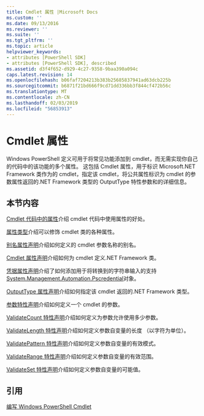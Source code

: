 ```yaml
---
title: Cmdlet 属性 |Microsoft Docs
ms.custom: ''
ms.date: 09/13/2016
ms.reviewer: ''
ms.suite: ''
ms.tgt_pltfrm: ''
ms.topic: article
helpviewer_keywords:
- attributes [PowerShell SDK]
- attributes [PowerShell SDK], described
ms.assetid: d3f4f652-d929-4c27-9358-9baa390a094c
caps.latest.revision: 14
ms.openlocfilehash: b06faf7204213b383b25685837941ad63dcb225b
ms.sourcegitcommit: b6871f21bd666f9cd71dd336bb3f844cf472b56c
ms.translationtype: MT
ms.contentlocale: zh-CN
ms.lasthandoff: 02/03/2019
ms.locfileid: "56853913"
---
```

# <a name="cmdlet-attributes"></a>Cmdlet 属性

Windows PowerShell 定义可用于将常见功能添加到 cmdlet，而无需实现你自己的代码中的该功能的多个属性。 这包括 Cmdlet 属性，用于标识 Microsoft.NET Framework 类作为的 cmdlet，指定该 cmdlet，将公共属性标识为 cmdlet 的参数属性返回的.NET Framework 类型的 OutputType 特性参数和的详细信息。

## <a name="in-this-section"></a>本节内容

[Cmdlet 代码中的属性](./attributes-in-cmdlet-code.md)介绍 cmdlet 代码中使用属性的好处。

[属性类型](./attribute-types.md)介绍可以修饰 cmdlet 类的各种属性。

[别名属性声明](./alias-attribute-declaration.md)介绍如何定义的 cmdlet 参数名称的别名。

[Cmdlet 属性声明](./cmdlet-attribute-declaration.md)介绍如何为 cmdlet 定义.NET Framework 类。

[凭据属性声明](./credential-attribute-declaration.md)介绍了如何添加用于将转换到的字符串输入的支持[System.Management.Automation.Pscredential](/dotnet/api/System.Management.Automation.PSCredential)对象。

[OutputType 属性声明](./outputtype-attribute-declaration.md)介绍如何指定该 cmdlet 返回的.NET Framework 类型。

[参数特性声明](./parameter-attribute-declaration.md)介绍如何定义一个 cmdlet 的参数。

[ValidateCount 特性声明](./validatecount-attribute-declaration.md)介绍如何定义为参数允许使用多少参数。

[ValidateLength 特性声明](./validatelength-attribute-declaration.md)介绍如何定义参数自变量的长度 （以字符为单位）。

[ValidatePattern 特性声明](./validatepattern-attribute-declaration.md)介绍如何定义参数自变量的有效模式。

[ValidateRange 特性声明](./validaterange-attribute-declaration.md)介绍如何定义参数自变量的有效范围。

[ValidateSet 特性声明](./validateset-attribute-declaration.md)介绍如何定义参数自变量的可能值。

## <a name="reference"></a>引用

[编写 Windows PowerShell Cmdlet](./writing-a-windows-powershell-cmdlet.md)
